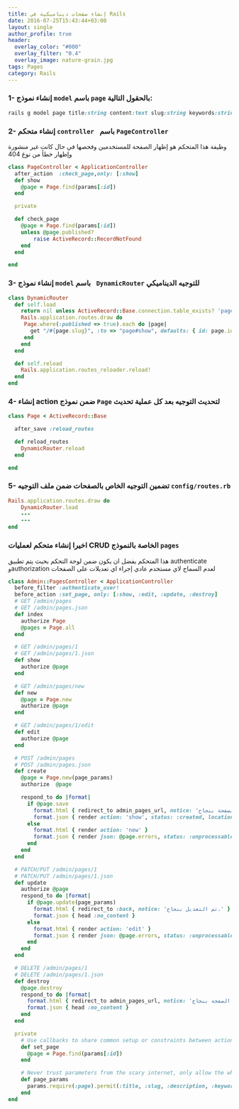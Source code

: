 ```yaml
---
title: إنشاء صفحات ديناميكية في Rails
date: 2016-07-25T15:43:44+03:00
layout: single
author_profile: true
header:
  overlay_color: "#000"
  overlay_filter: "0.4"
  overlay_image: nature-grain.jpg
tags: Pages
category: Rails
---
```



### 1- إنشاء نموذج `model` باسم `page` بالحقول التالية:

~~~ruby
rails g model page title:string content:text slug:string keywords:string description:text published:boolean
~~~


### 2- إنشاء متحكم `controller ` باسم  `PageController` 

وظيفة هذا المتحكم هو إظهار الصفحة للمستخدمين وفحصها في حال كانت غير منشورة وإظهار خطأ من نوع 404

~~~ruby
class PageController < ApplicationController
  after_action  :check_page,only: [:show]	
  def show
  	@page = Page.find(params[:id])
  end

  private

  def check_page
  	@page = Page.find(params[:id])
    unless @page.published? 
        raise ActiveRecord::RecordNotFound
    end
  end

end


~~~

### 3- إنشاء نموذج `model` باسم ` DynamicRouter` للتوجيه الديناميكي

~~~ruby
class DynamicRouter
  def self.load
    return nil unless ActiveRecord::Base.connection.table_exists? 'pages'
    Rails.application.routes.draw do
     Page.where(:published => true).each do |page|
       get "/#{page.slug}", :to => "page#show", defaults: { id: page.id },as: page.url
     end
    end
  end

  def self.reload
    Rails.application.routes_reloader.reload!
  end
end
~~~

### 4- إنشاء action ضمن نموذج `Page` لتحديث التوجيه بعد كل عملية تحديث 

~~~ruby
class Page < ActiveRecord::Base

  after_save :reload_routes

  def reload_routes
    DynamicRouter.reload
  end

end
~~~
### 5- تضمين التوجيه الخاص بالصفحات ضمن ملف التوجيه `config/routes.rb` 


~~~ruby
Rails.application.routes.draw do
	DynamicRouter.load
	---
	---
end
~~~

### اخيرا إنشاء متحكم لعمليات CRUD الخاصة بالنموذج `pages`  
هذا المتحكم يفضل ان يكون ضمن لوحة التحكم بحيث يتم تطبيق  authenticate وauthorization لعدم السماح لاي مستخدم عادي إجراء اي تعديلات على الصفحات 

~~~ruby
class Admin::PagesController < ApplicationController
  before_filter :authenticate_user!
  before_action :set_page, only: [:show, :edit, :update, :destroy]
  # GET /admin/pages
  # GET /admin/pages.json
  def index
    authorize Page
    @pages = Page.all
  end

  # GET /admin/pages/1
  # GET /admin/pages/1.json
  def show
    authorize @page
  end

  # GET /admin/pages/new
  def new
    @page = Page.new
    authorize @page
  end

  # GET /admin/pages/1/edit
  def edit
    authorize @page
  end

  # POST /admin/pages
  # POST /admin/pages.json
  def create
    @page = Page.new(page_params)
    authorize  @page

    respond_to do |format|
      if @page.save
        format.html { redirect_to admin_pages_url, notice: 'تم إضافة الصفحة بنجاح.' }
        format.json { render action: 'show', status: :created, location: @page }
      else
        format.html { render action: 'new' }
        format.json { render json: @page.errors, status: :unprocessable_entity }
      end
    end
  end

  # PATCH/PUT /admin/pages/1
  # PATCH/PUT /admin/pages/1.json
  def update
    authorize @page
    respond_to do |format|
      if @page.update(page_params)
        format.html { redirect_to :back, notice: 'تم التعديل بنجاح.' }
        format.json { head :no_content }
      else
        format.html { render action: 'edit' }
        format.json { render json: @page.errors, status: :unprocessable_entity }
      end
    end
  end

  # DELETE /admin/pages/1
  # DELETE /admin/pages/1.json
  def destroy
    @page.destroy
    respond_to do |format|
      format.html { redirect_to admin_pages_url, notice: 'تم حذف الصفحة بنجاح.' }
      format.json { head :no_content }
    end
  end

  private
    # Use callbacks to share common setup or constraints between actions.
    def set_page
      @page = Page.find(params[:id])
    end

    # Never trust parameters from the scary internet, only allow the white list through.
    def page_params
      params.require(:page).permit(:title, :slug, :description, :keywords, :content, :published)
    end
end
~~~
